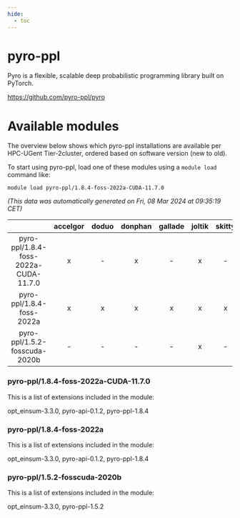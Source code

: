 ```yaml
---
hide:
  - toc
---
```


pyro-ppl
========


Pyro is a flexible, scalable deep probabilistic programming library built on PyTorch.

https://github.com/pyro-ppl/pyro
# Available modules


The overview below shows which pyro-ppl installations are available per HPC-UGent Tier-2cluster, ordered based on software version (new to old).

To start using pyro-ppl, load one of these modules using a `module load` command like:

```shell
module load pyro-ppl/1.8.4-foss-2022a-CUDA-11.7.0
```

*(This data was automatically generated on Fri, 08 Mar 2024 at 09:35:19 CET)*  

| |accelgor|doduo|donphan|gallade|joltik|skitty|
| :---: | :---: | :---: | :---: | :---: | :---: | :---: |
|pyro-ppl/1.8.4-foss-2022a-CUDA-11.7.0|x|-|x|-|x|-|
|pyro-ppl/1.8.4-foss-2022a|x|x|x|x|x|x|
|pyro-ppl/1.5.2-fosscuda-2020b|-|-|-|-|x|-|


### pyro-ppl/1.8.4-foss-2022a-CUDA-11.7.0

This is a list of extensions included in the module:

opt_einsum-3.3.0, pyro-api-0.1.2, pyro-ppl-1.8.4

### pyro-ppl/1.8.4-foss-2022a

This is a list of extensions included in the module:

opt_einsum-3.3.0, pyro-api-0.1.2, pyro-ppl-1.8.4

### pyro-ppl/1.5.2-fosscuda-2020b

This is a list of extensions included in the module:

opt_einsum-3.3.0, pyro-ppl-1.5.2